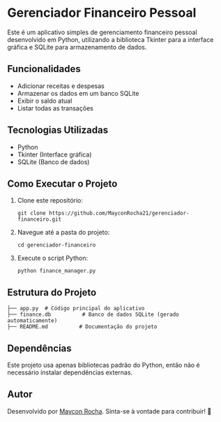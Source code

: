 # Gerenciador Financeiro Pessoal

Este é um aplicativo simples de gerenciamento financeiro pessoal desenvolvido em Python, utilizando a biblioteca Tkinter para a interface gráfica e SQLite para armazenamento de dados.

## Funcionalidades
- Adicionar receitas e despesas
- Armazenar os dados em um banco SQLite
- Exibir o saldo atual
- Listar todas as transações

## Tecnologias Utilizadas
- Python
- Tkinter (Interface gráfica)
- SQLite (Banco de dados)

## Como Executar o Projeto
1. Clone este repositório:
   ```
   git clone https://github.com/MayconRocha21/gerenciador-financeiro.git
   ```
2. Navegue até a pasta do projeto:
   ```
   cd gerenciador-financeiro
   ```
3. Execute o script Python:
   ```
   python finance_manager.py
   ```

## Estrutura do Projeto
```
├── app.py  # Código principal do aplicativo
├── finance.db          # Banco de dados SQLite (gerado automaticamente)
├── README.md          # Documentação do projeto
```

## Dependências
Este projeto usa apenas bibliotecas padrão do Python, então não é necessário instalar dependências externas.

## Autor
Desenvolvido por [Maycon Rocha](https://github.com/MayconRocha21). Sinta-se à vontade para contribuir! 🚀

